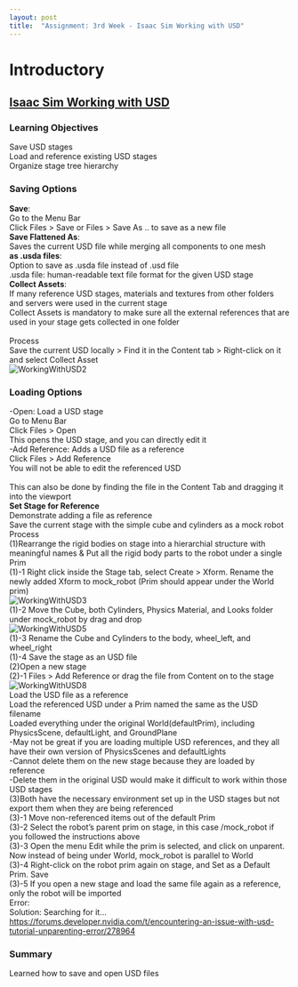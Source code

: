 ```yaml
---
layout: post
title:  "Assignment: 3rd Week - Isaac Sim Working with USD"
---
```


# Introductory 
## [Isaac Sim Working with USD](https://docs.omniverse.nvidia.com/isaacsim/latest/gui_tutorials/tutorial_intro_usd.html#isaac-sim-app-tutorial-intro-usd)
### Learning Objectives
Save USD stages <br/>
Load and reference existing USD stages <br/>
Organize stage tree hierarchy <br/>

### Saving Options
**Save**: <br/>
Go to the Menu Bar <br/>
Click Files > Save or Files > Save As .. to save as a new file <br/>
**Save Flattened As**: <br/>
Saves the current USD file while merging all components to one mesh <br/>
**as .usda files**: <br/>
Option to save as .usda file instead of .usd file <br/>
.usda file: human-readable text file format for the given USD stage <br/>
**Collect Assets**: <br/> 
If many reference USD stages, materials and textures from other folders and servers were used in the current stage <br/> 
Collect Assets is mandatory to make sure all the external references that are used in your stage gets collected in one folder <br/>  
Process <br/>
Save the current USD locally > Find it in the Content tab > Right-click on it and select Collect Asset <br/>
![WorkingWithUSD2](https://github.com/growingpenguin/growingpenguin.github.io/assets/110277903/cf8f4d3c-bf68-4daf-ab13-82cbbabb8f8c) <br/>

### Loading Options
-Open: Load a USD stage <br/>
Go to Menu Bar  <br/> 
Click Files > Open  <br/>
This opens the USD stage, and you can directly edit it  <br/>
-Add Reference: Adds a USD file as a reference <br/>
Click Files > Add Reference <br/> 
You will not be able to edit the referenced USD <br/>  
This can also be done by finding the file in the Content Tab and dragging it into the viewport <br/> 
**Set Stage for Reference** <br/>
Demonstrate adding a file as reference <br/>
Save the current stage with the simple cube and cylinders as a mock robot <br/> 
Process <br/>
(1)Rearrange the rigid bodies on stage into a hierarchial structure with meaningful names & Put all the rigid body parts to the robot under a single Prim <br/>
(1)-1 Right click inside the Stage tab, select Create > Xform. Rename the newly added Xform to mock_robot (Prim should appear under the World prim) <br/>
![WorkingWithUSD3](https://github.com/growingpenguin/growingpenguin.github.io/assets/110277903/1d4320ff-3dea-4bd5-97ea-eba5e687bf40) <br/>
(1)-2 Move the Cube, both Cylinders, Physics Material, and Looks folder under mock_robot by drag and drop <br/>
![WorkingWithUSD5](https://github.com/growingpenguin/growingpenguin.github.io/assets/110277903/cb25da2c-e5ed-443a-8b69-2436ccc66e00) <br/>
(1)-3 Rename the Cube and Cylinders to the body, wheel_left, and wheel_right <br/>
(1)-4 Save the stage as an USD file <br/>
(2)Open a new stage <br/>
(2)-1 Files > Add Reference or drag the file from Content on to the stage <br/>
![WorkingWithUSD8](https://github.com/growingpenguin/growingpenguin.github.io/assets/110277903/36bb1f4f-00fe-4eab-a65e-c8b2db407ad3) <br/>
Load the USD file as a reference <br/> 
Load the referenced USD under a Prim named the same as the USD filename <br/>
Loaded everything under the original World(defaultPrim), including PhysicsScene, defaultLight, and GroundPlane <br/>
-May not be great if you are loading multiple USD references, and they all have their own version of PhysicsScenes and defaultLights <br/>
-Cannot delete them on the new stage because they are loaded by reference <br/>
-Delete them in the original USD would make it difficult to work within those USD stages <br/>
(3)Both have the necessary environment set up in the USD stages but not export them when they are being referenced <br/>
(3)-1 Move non-referenced items out of the default Prim <br/> 
(3)-2 Select the robot’s parent prim on stage, in this case /mock_robot if you followed the instructions above <br/> 
(3)-3 Open the menu Edit while the prim is selected, and click on unparent. Now instead of being under World, mock_robot is parallel to World <br/> 
(3)-4 Right-click on the robot prim again on stage, and Set as a Default Prim. Save <br/> 
(3)-5 If you open a new stage and load the same file again as a reference, only the robot will be imported <br/> 
Error: <br/>
Solution: Searching for it...  <br/> 
https://forums.developer.nvidia.com/t/encountering-an-issue-with-usd-tutorial-unparenting-error/278964  <br/>

### Summary
Learned how to save and open USD files <br/> 

